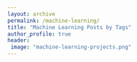 ```yaml
---
layout: archive
permalink: /machine-learning/
title: "Machine Learning Posts by Tags"
author_profile: true
header:
 image: "machine-learning-projects.png"
---
```

